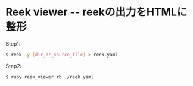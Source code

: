 # Reek viewer -- reekの出力をHTMLに整形

Step1:

```bash
$ reek -y [dir_or_source_file] > reek.yaml
```
Step2:

```bash
$ ruby reek_viewer.rb ./reek.yaml
```